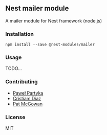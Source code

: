 ## Nest mailer module

A mailer module for Nest framework (node.js)

### Installation

```
npm install --save @nest-modules/mailer
```

### Usage

TODO...

### Contributing

* [Paweł Partyka](https://github.com/partyka95)
* [Cristiam Diaz](https://github.com/cdiaz)
* [Pat McGowan](https://github.com/p-mcgowan)

### License

MIT

